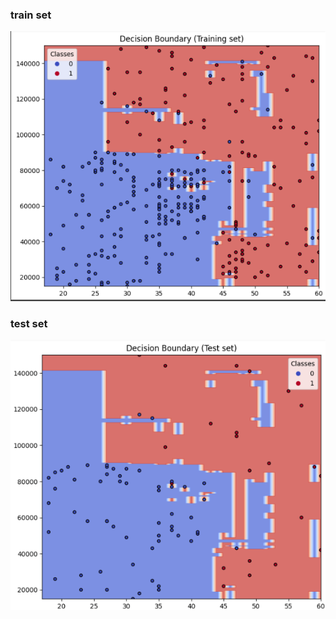 ### train set

![](../../images/image_2025-01-26_214022210.png)

### test set

![](../../images/image_2025-01-26_214055953.png)
